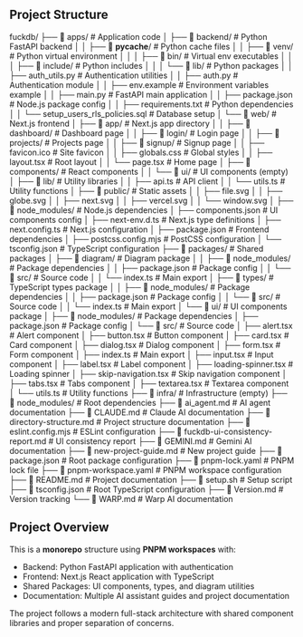 ## Project Structure

fuckdb/
├── 📁 apps/                          # Application code
│   ├── 📁 backend/                   # Python FastAPI backend
│   │   ├── 📁 __pycache__/          # Python cache files
│   │   ├── 📁 venv/                 # Python virtual environment
│   │   │   ├── 📁 bin/              # Virtual env executables
│   │   │   ├── 📁 include/          # Python includes
│   │   │   └── 📁 lib/              # Python packages
│   │   ├── auth_utils.py            # Authentication utilities
│   │   ├── auth.py                  # Authentication module
│   │   ├── env.example              # Environment variables example
│   │   ├── main.py                  # FastAPI main application
│   │   ├── package.json             # Node.js package config
│   │   ├── requirements.txt         # Python dependencies
│   │   └── setup_users_rls_policies.sql  # Database setup
│   └── 📁 web/                      # Next.js frontend
│       ├── 📁 app/                  # Next.js app directory
│       │   ├── 📁 dashboard/        # Dashboard page
│       │   ├── 📁 login/            # Login page
│       │   ├── 📁 projects/         # Projects page
│       │   ├── 📁 signup/           # Signup page
│       │   ├── favicon.ico          # Site favicon
│       │   ├── globals.css          # Global styles
│       │   ├── layout.tsx           # Root layout
│       │   └── page.tsx             # Home page
│       ├── 📁 components/           # React components
│       │   └── 📁 ui/               # UI components (empty)
│       ├── 📁 lib/                  # Utility libraries
│       │   ├── api.ts               # API client
│       │   └── utils.ts             # Utility functions
│       ├── 📁 public/               # Static assets
│       │   ├── file.svg
│       │   ├── globe.svg
│       │   ├── next.svg
│       │   ├── vercel.svg
│       │   └── window.svg
│       ├── 📁 node_modules/         # Node.js dependencies
│       ├── components.json          # UI components config
│       ├── next-env.d.ts            # Next.js type definitions
│       ├── next.config.ts           # Next.js configuration
│       ├── package.json             # Frontend dependencies
│       ├── postcss.config.mjs       # PostCSS configuration
│       └── tsconfig.json            # TypeScript configuration
├── 📁 packages/                     # Shared packages
│   ├── 📁 diagram/                  # Diagram package
│   │   ├── 📁 node_modules/         # Package dependencies
│   │   ├── package.json             # Package config
│   │   └── 📁 src/                  # Source code
│   │       └── index.ts             # Main export
│   ├── 📁 types/                    # TypeScript types package
│   │   ├── 📁 node_modules/         # Package dependencies
│   │   ├── package.json             # Package config
│   │   └── 📁 src/                  # Source code
│   │       └── index.ts             # Main export
│   └── 📁 ui/                       # UI components package
│       ├── 📁 node_modules/         # Package dependencies
│       ├── package.json             # Package config
│       └── 📁 src/                  # Source code
│           ├── alert.tsx            # Alert component
│           ├── button.tsx           # Button component
│           ├── card.tsx             # Card component
│           ├── dialog.tsx           # Dialog component
│           ├── form.tsx             # Form component
│           ├── index.ts             # Main export
│           ├── input.tsx            # Input component
│           ├── label.tsx            # Label component
│           ├── loading-spinner.tsx  # Loading spinner
│           ├── skip-navigation.tsx  # Skip navigation component
│           ├── tabs.tsx             # Tabs component
│           ├── textarea.tsx         # Textarea component
│           └── utils.ts             # Utility functions
├── 📁 infra/                        # Infrastructure (empty)
├── 📁 node_modules/                 # Root dependencies
├── 📄 ai_agent.md                   # AI agent documentation
├── 📄 CLAUDE.md                     # Claude AI documentation
├── 📄 directory-structure.md        # Project structure documentation
├── 📄 eslint.config.mjs             # ESLint configuration
├── 📄 fuckdb-ui-consistency-report.md  # UI consistency report
├── 📄 GEMINI.md                     # Gemini AI documentation
├── 📄 new-project-guide.md          # New project guide
├── 📄 package.json                  # Root package configuration
├── 📄 pnpm-lock.yaml                # PNPM lock file
├── 📄 pnpm-workspace.yaml           # PNPM workspace configuration
├── 📄 README.md                     # Project documentation
├── 📄 setup.sh                      # Setup script
├── 📄 tsconfig.json                 # Root TypeScript configuration
├── 📄 Version.md                    # Version tracking
└── 📄 WARP.md                       # Warp AI documentation


## Project Overview
This is a **monorepo** structure using **PNPM workspaces** with:
- Backend: Python FastAPI application with authentication
- Frontend: Next.js React application with TypeScript
- Shared Packages: UI components, types, and diagram utilities
- Documentation: Multiple AI assistant guides and project documentation

The project follows a modern full-stack architecture with shared component libraries and proper separation of concerns.